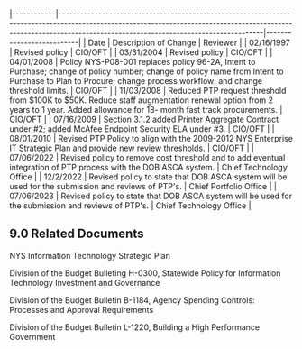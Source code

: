 |------------|--------------------------------------------------------------------------------------------------------------------------------------------------------------------------------------------------------------------|--------------------------|
| Date       | Description of Change                                                                                                                                                                                              | Reviewer                 |
| 02/16/1997 | Revised policy                                                                                                                                                                                                     | CIO/OFT                  |
| 03/31/2004 | Revised policy                                                                                                                                                                                                     | CIO/OFT                  |
| 04/01/2008 | Policy NYS-P08-001 replaces policy 96-2A,  Intent to Purchase; change of policy number;  change of policy name from Intent to Purchase to  Plan to Procure; change process workflow; and  change threshold limits. | CIO/OFT                  |
| 11/03/2008 | Reduced PTP request threshold from $100K to  $50K. Reduce staff augmentation renewal option  from 2 years to 1 year. Added allowance for 18-  month fast track procurements.                                       | CIO/OFT                  |
| 07/16/2009 | Section 3.1.2 added Printer Aggregate Contract  under #2; added McAfee Endpoint Security ELA  under #3.                                                                                                            | CIO/OFT                  |
| 08/01/2010 | Revised PTP Policy to align with the 2009-2012  NYS Enterprise IT Strategic Plan and provide  new review thresholds.                                                                                               | CIO/OFT                  |
| 07/06/2022 | Revised policy to remove cost threshold and to  add eventual integration of PTP process with the  DOB ASCA system.                                                                                                 | Chief Technology  Office |
| 12/2/2022  | Revised policy to state that DOB ASCA system  will be used for the submission and reviews of  PTP's.                                                                                                               | Chief Portfolio  Office  |
| 07/06/2023 | Revised policy to state that DOB ASCA system  will be used for the submission and reviews of  PTP's.                                                                                                               | Chief Technology  Office |

## **9.0 Related Documents**

NYS Information Technology Strategic Plan

Division of the Budget Bulleting H-0300, Statewide Policy for Information Technology Investment and Governance

Division of the Budget Bulletin B-1184, Agency Spending Controls: Processes and Approval Requirements

Division of the Budget Bulletin L-1220, Building a High Performance Government